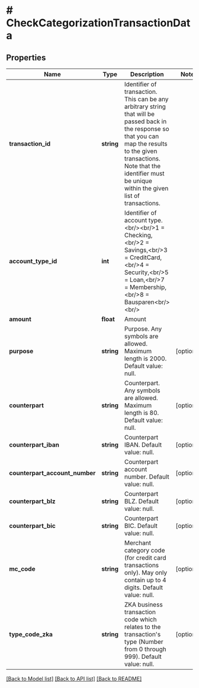 # # CheckCategorizationTransactionData

## Properties

Name | Type | Description | Notes
------------ | ------------- | ------------- | -------------
**transaction_id** | **string** | Identifier of transaction. This can be any arbitrary string that will be passed back in the response so that you can map the results to the given transactions. Note that the identifier must be unique within the given list of transactions. |
**account_type_id** | **int** | Identifier of account type.&lt;br/&gt;&lt;br/&gt;1 &#x3D; Checking,&lt;br/&gt;2 &#x3D; Savings,&lt;br/&gt;3 &#x3D; CreditCard,&lt;br/&gt;4 &#x3D; Security,&lt;br/&gt;5 &#x3D; Loan,&lt;br/&gt;7 &#x3D; Membership,&lt;br/&gt;8 &#x3D; Bausparen&lt;br/&gt;&lt;br/&gt; |
**amount** | **float** | Amount |
**purpose** | **string** | Purpose. Any symbols are allowed. Maximum length is 2000. Default value: null. | [optional]
**counterpart** | **string** | Counterpart. Any symbols are allowed. Maximum length is 80. Default value: null. | [optional]
**counterpart_iban** | **string** | Counterpart IBAN. Default value: null. | [optional]
**counterpart_account_number** | **string** | Counterpart account number. Default value: null. | [optional]
**counterpart_blz** | **string** | Counterpart BLZ. Default value: null. | [optional]
**counterpart_bic** | **string** | Counterpart BIC. Default value: null. | [optional]
**mc_code** | **string** | Merchant category code (for credit card transactions only). May only contain up to 4 digits. Default value: null. | [optional]
**type_code_zka** | **string** | ZKA business transaction code which relates to the transaction&#39;s type (Number from 0 through 999). Default value: null. | [optional]

[[Back to Model list]](../../README.md#models) [[Back to API list]](../../README.md#endpoints) [[Back to README]](../../README.md)
